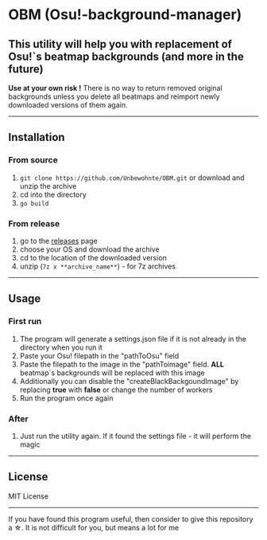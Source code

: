 # OBM (Osu!-background-manager)

## This utility will help you with replacement of Osu!`s beatmap backgrounds (and more in the future)

**Use at your own risk !**
There is no way to return removed original backgrounds unless you delete all beatmaps and reimport newly downloaded versions of them again.  

---

## Installation 

### From source
1. `git clone https://github.com/Unbewohnte/OBM.git` or download and unzip the archive
2. cd into the directory
3. `go build`

### From release
1. go to the [releases](https://github.com/Unbewohnte/OBM/releases) page
2. choose your OS and download the archive
3. cd to the location of the downloaded version
4. unzip (`7z x **archive_name**`) - for 7z archives 

---

## Usage

### First run 
1. The program will generate a settings.json file if it is not already in the directory when you run it
2. Paste your Osu! filepath in the "pathToOsu" field
3. Paste the filepath to the image in the "pathToimage" field. **ALL** beatmap`s backgrounds will be replaced with this image 
4. Additionally you can disable the "createBlackBackgoundImage" by replacing **true** with **false** or change the number of workers
5. Run the program once again

### After
1. Just run the utility again. If it found the settings file - it will perform the magic

---

## License
MIT License

---

If you have found this program useful, then consider to give this repository a ☆. It is not difficult for you, but means a lot for me 
